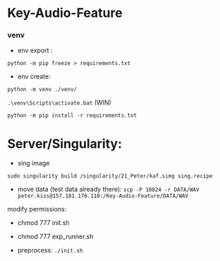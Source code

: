# Key-Audio-Feature

### venv

- env export :

```python -m pip freeze > requirements.txt```

- env create:

```python -m venv ./venv/```

```.\venv\Scripts\activate.bat``` (WIN)

```python -m pip install -r requirements.txt```


# Server/Singularity:
- sing image

```sudo singularity build /singularity/21_Peter/kaf.simg sing.recipe```

- move data (test data already there):
```scp -P 10024 -r DATA/WAV  peter.kiss@157.181.176.110:/Key-Audio-Feature/DATA/WAV```

modify permissions:
- chmod 777 init.sh
- chmod 777 exp_runner.sh

- preprocess:
```./init.sh```

